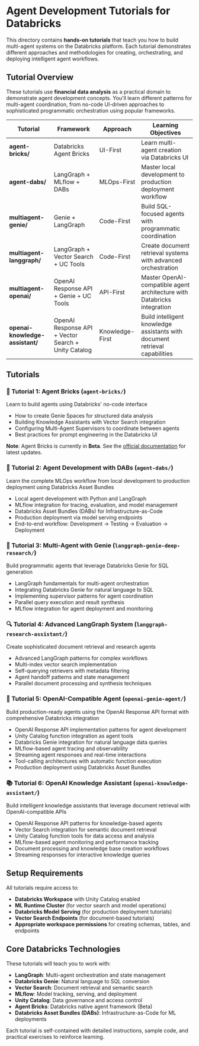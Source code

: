 # Agent Development Tutorials for Databricks

This directory contains **hands-on tutorials** that teach you how to build multi-agent systems on the Databricks platform. Each tutorial demonstrates different approaches and methodologies for creating, orchestrating, and deploying intelligent agent workflows.

## Tutorial Overview

These tutorials use **financial data analysis** as a practical domain to demonstrate agent development concepts. You'll learn different patterns for multi-agent coordination, from no-code UI-driven approaches to sophisticated programmatic orchestration using popular frameworks.

| Tutorial | Framework | Approach | Learning Objectives |
|---|---|---|---|
| **agent-bricks/** | Databricks Agent Bricks | UI-First | Learn multi-agent creation via Databricks UI |
| **agent-dabs/** | LangGraph + MLflow + DABs | MLOps-First | Master local development to production deployment workflow |
| **multiagent-genie/** | Genie + LangGraph | Code-First | Build SQL-focused agents with programmatic coordination |
| **multiagent-langgraph/** | LangGraph + Vector Search + UC Tools | Code-First | Create document retrieval systems with advanced orchestration |
| **multiagent-openai/** | OpenAI Response API + Genie + UC Tools | API-First | Master OpenAI-compatible agent architecture with Databricks integration |
| **openai-knowledge-assistant/** | OpenAI Response API + Vector Search + Unity Catalog | Knowledge-First | Build intelligent knowledge assistants with document retrieval capabilities |

## Tutorials

### 🧱 Tutorial 1: Agent Bricks (`agent-bricks/`)

Learn to build agents using Databricks' no-code interface

- How to create Genie Spaces for structured data analysis
- Building Knowledge Assistants with Vector Search integration
- Configuring Multi-Agent Supervisors to coordinate between agents
- Best practices for prompt engineering in the Databricks UI

**Note**: Agent Bricks is currently in **Beta**. See the [official documentation](https://docs.databricks.com/aws/en/generative-ai/agent-bricks/multi-agent-supervisor) for latest updates.

### 🚀 Tutorial 2: Agent Development with DABs (`agent-dabs/`)

Learn the complete MLOps workflow from local development to production deployment using Databricks Asset Bundles

- Local agent development with Python and LangGraph
- MLflow integration for tracing, evaluation, and model management
- Databricks Asset Bundles (DABs) for Infrastructure-as-Code
- Production deployment via model serving endpoints
- End-to-end workflow: Development → Testing → Evaluation → Deployment

### 🤖 Tutorial 3: Multi-Agent with Genie (`langgraph-genie-deep-research/`)

Build programmatic agents that leverage Databricks Genie for SQL generation

- LangGraph fundamentals for multi-agent orchestration
- Integrating Databricks Genie for natural language to SQL
- Implementing supervisor patterns for agent coordination
- Parallel query execution and result synthesis
- MLflow integration for agent deployment and monitoring

### 🔍 Tutorial 4: Advanced LangGraph System (`langgraph-research-assistant/`)

Create sophisticated document retrieval and research agents

- Advanced LangGraph patterns for complex workflows  
- Multi-index vector search implementation
- Self-querying retrievers with metadata filtering
- Agent handoff patterns and state management
- Parallel document processing and synthesis techniques

### 🤖 Tutorial 5: OpenAI-Compatible Agent (`openai-genie-agent/`)

Build production-ready agents using the OpenAI Response API format with comprehensive Databricks integration

- OpenAI Response API implementation patterns for agent development
- Unity Catalog function integration as agent tools
- Databricks Genie integration for natural language data queries
- MLflow-based agent tracing and observability
- Streaming agent responses and real-time interactions
- Tool-calling architectures with automatic function execution
- Production deployment using Databricks Asset Bundles

### 📚 Tutorial 6: OpenAI Knowledge Assistant (`openai-knowledge-assistant/`)

Build intelligent knowledge assistants that leverage document retrieval with OpenAI-compatible APIs

- OpenAI Response API patterns for knowledge-based agents
- Vector Search integration for semantic document retrieval
- Unity Catalog function tools for data access and analysis
- MLflow-based agent monitoring and performance tracking
- Document processing and knowledge base creation workflows
- Streaming responses for interactive knowledge queries

## Setup Requirements

All tutorials require access to:

- **Databricks Workspace** with Unity Catalog enabled
- **ML Runtime Cluster** (for vector search and model operations)
- **Databricks Model Serving** (for production deployment tutorials)
- **Vector Search Endpoints** (for document-based tutorials)
- **Appropriate workspace permissions** for creating schemas, tables, and endpoints

## Core Databricks Technologies

These tutorials will teach you to work with:

- **LangGraph**: Multi-agent orchestration and state management
- **Databricks Genie**: Natural language to SQL conversion  
- **Vector Search**: Document retrieval and semantic search
- **MLflow**: Model tracking, serving, and deployment
- **Unity Catalog**: Data governance and access control
- **Agent Bricks**: Databricks native agent framework (Beta)
- **Databricks Asset Bundles (DABs)**: Infrastructure-as-Code for ML deployments

Each tutorial is self-contained with detailed instructions, sample code, and practical exercises to reinforce learning.
